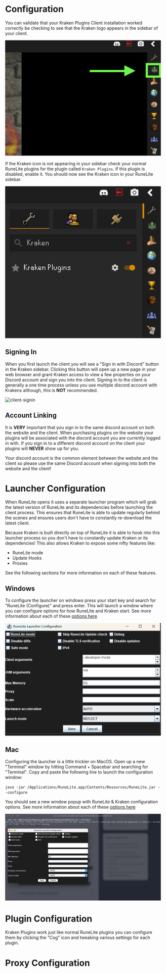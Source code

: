 # Configuration

You can validate that your Kraken Plugins Client installation worked correctly be checking to see that the Kraken
logo appears in the sidebar of your client.

![client-load-success](../images/client-load-success.png)

If the Kraken icon is not appearing in your sidebar check your normal RuneLite plugins for the plugin called `Kraken Plugins`.
If this plugin is disabled, enable it. You should now see the Kraken icon in your RuneLite sidebar.

![kraken-plugins-plugin](../images/kraken-plugins-plugin.png)

## Signing In

When you first launch the client you will see a "Sign in with Discord" button in the Kraken sidebar. Clicking this 
button will open up a new page in your web browser and grant Kraken access to view a few properties on your Discord account
and sign you into the client. Signing in to the client is generally a one time process unless you use multiple discord
account with Krakens although, this is **NOT** recommended.

![client-signin](images/sign-up-client.png)

## Account Linking

It is **VERY** important that you sign in to the same discord account on both the website and the client. When purchasing plugins on the website
your plugins will be associated with the discord account you are currently logged in with. If you sign in to a different discord account on the client
your plugins will **NEVER** show up for you.

Your discord account is the common element between the website and the client so please use the same Discord account when signing
into both the website and the client!

# Launcher Configuration

When RuneLite opens it uses a separate launcher program which will grab the latest version of RuneLite and its dependencies before 
launching the client process. This ensures that RuneLite is able to update regularly behind the scenes and ensures users
don't have to constantly re-download the latest client.

Because Kraken is built directly on top of RuneLite it is able to hook into this launcher process so you don't have to 
constantly update Kraken or its dependencies! This also allows Kraken to expose some nifty features like:

- RuneLite mode
- Update Hooks
- Proxies

See the following sections for more information on each of these features.

## Windows

To configure the launcher on windows press your start key and search for "RuneLite (Configure)" and press enter. This
will launch a window where you can configure options for how RuneLite and Kraken start. See more information about
each of these [options here](launcher-configuration.md)

![windows-launcher](../images/windows-launcher.png)

## Mac

Configuring the launcher is a little trickier on MacOS. Open up a new "Terminal" window by hitting Command + Spacebar and
searching for "Terminal". Copy and paste the following line to launch the configuration window:

`java -jar /Applications/RuneLite.app/Contents/Resources/RuneLite.jar --configure`

You should see a new window popup with RuneLite & Kraken configuration options. 
See more information about each of these [options here](launcher-configuration.md)

![macos-launcher](../images/macos-launcher.png)

# Plugin Configuration

Kraken Plugins work just like normal RuneLite plugins you can configure them by clicking the "Cog" icon and tweaking
various settings for each plugin. 

# Proxy Configuration